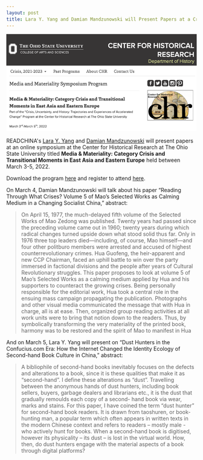 ```yaml
---
layout: post
title: Lara Y. Yang and Damian Mandzunowski will Present Papers at a Crisis & Materiality Symposium at The Ohio State Univ.
---
```


<span class="image right"><img src="/assets/images/Ohio2022.png" alt="" title="" style=""></span>

READCHINA's [Lara Y. Yang](https://readchina.github.io/team/lara.html) and [Damian Mandzunowski](https://readchina.github.io/team/damian.html) will present papers at an online symposium at the Center for Historical Research at The Ohio State University titled __Media & Materiality: Category Crisis and Transitional Moments in East Asia and Eastern Europe__ held between March 3-5, 2022.

Download the program [here](https://u.osu.edu/osuchr/files/2022/02/media-and-materiality-program-updated02282022.pdf) and register to attend [here](https://u.osu.edu/osuchr/media-and-materiality-symposium-program/).

On March 4, Damian Mandzunowski will talk about his paper “Reading Through What Crises? Volume 5 of Mao’s Selected Works as Calming Medium in a Changing Socialist China,” abstract:

>On April 15, 1977, the much-delayed fifth volume of the Selected Works of Mao Zedong was published. Twenty years had passed since the preceding volume came out in 1960; twenty years during which radical changes turned upside down what stood solid thus far. Only in 1976 three top leaders died—including, of course, Mao himself—and four other politburo members were arrested and accused of highest counterrevolutionary crimes. Hua Guofeng, the heir-apparent and new CCP Chairman, faced an uphill battle to win over the party immersed in factional divisions and the people after years of Cultural Revolutionary struggles. This paper proposes to look at volume 5 of Mao’s Selected Works as a calming medium applied by Hua and his supporters to counteract the growing crises. Being personally responsible for the editorial work, Hua took a central role in the ensuing mass campaign propagating the publication. Photographs and other visual media communicated the message that with Hua in charge, all is at ease. Then, organized group reading activities at all work units were to bring that notion down to the readers. Thus, by symbolically transforming the very materiality of the printed book, harmony was to be restored and the spirit of Mao to manifest in Hua

And on March 5, Lara Y. Yang will present on “Dust Hunters in the Confucius.com Era: How the Internet Changed the Identity Ecology of Second-hand Book Culture in China,” abstract:

>A bibliophile of second-hand books inevitably focuses on the defects and alterations to a book, since it is these qualities that make it as “second-hand”. I define these alterations as “dust”. Travelling between the anonymous hands of dust hunters, including book sellers, buyers, garbage dealers and librarians etc., it is the dust that gradually remoulds each copy of a second- hand book via wear, marks and stains. For this paper, I have coined the term “dust hunter” for second-hand book readers. It is drawn from taoshuren, or book-hunting man, a popular term which often appears in written texts in the modern Chinese context and refers to readers – mostly male - who actively hunt for books. When a second-hand book is digitised, however its physicality – its dust – is lost in the virtual world. How, then, do dust hunters engage with the material aspects of a book through digital platforms?
